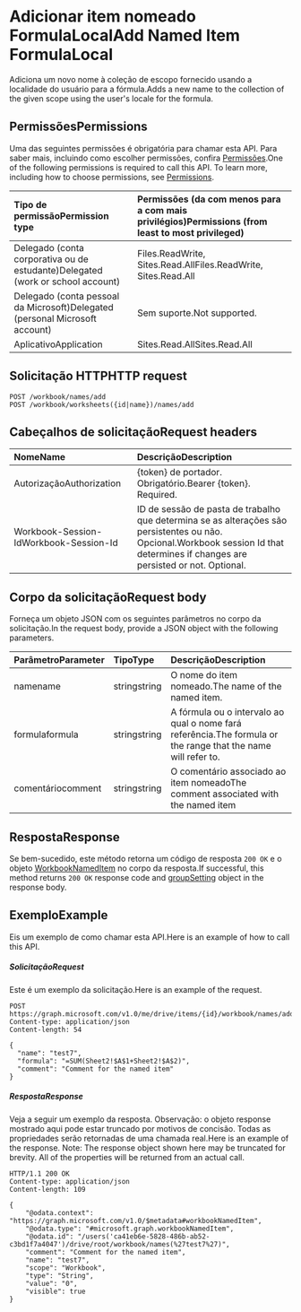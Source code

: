 # <a name="add-named-item-formulalocal"></a><span data-ttu-id="f39b2-101">Adicionar item nomeado FormulaLocal</span><span class="sxs-lookup"><span data-stu-id="f39b2-101">Add Named Item FormulaLocal</span></span>
<span data-ttu-id="f39b2-102">Adiciona um novo nome à coleção de escopo fornecido usando a localidade do usuário para a fórmula.</span><span class="sxs-lookup"><span data-stu-id="f39b2-102">Adds a new name to the collection of the given scope using the user's locale for the formula.</span></span>

## <a name="permissions"></a><span data-ttu-id="f39b2-103">Permissões</span><span class="sxs-lookup"><span data-stu-id="f39b2-103">Permissions</span></span>
<span data-ttu-id="f39b2-p101">Uma das seguintes permissões é obrigatória para chamar esta API. Para saber mais, incluindo como escolher permissões, confira [Permissões](../../../concepts/permissions_reference.md).</span><span class="sxs-lookup"><span data-stu-id="f39b2-p101">One of the following permissions is required to call this API. To learn more, including how to choose permissions, see [Permissions](../../../concepts/permissions_reference.md).</span></span>

|<span data-ttu-id="f39b2-106">Tipo de permissão</span><span class="sxs-lookup"><span data-stu-id="f39b2-106">Permission type</span></span>      | <span data-ttu-id="f39b2-107">Permissões (da com menos para a com mais privilégios)</span><span class="sxs-lookup"><span data-stu-id="f39b2-107">Permissions (from least to most privileged)</span></span>              |
|:--------------------|:---------------------------------------------------------|
|<span data-ttu-id="f39b2-108">Delegado (conta corporativa ou de estudante)</span><span class="sxs-lookup"><span data-stu-id="f39b2-108">Delegated (work or school account)</span></span> | <span data-ttu-id="f39b2-109">Files.ReadWrite, Sites.Read.All</span><span class="sxs-lookup"><span data-stu-id="f39b2-109">Files.ReadWrite, Sites.Read.All</span></span>    |
|<span data-ttu-id="f39b2-110">Delegado (conta pessoal da Microsoft)</span><span class="sxs-lookup"><span data-stu-id="f39b2-110">Delegated (personal Microsoft account)</span></span> | <span data-ttu-id="f39b2-111">Sem suporte.</span><span class="sxs-lookup"><span data-stu-id="f39b2-111">Not supported.</span></span>    |
|<span data-ttu-id="f39b2-112">Aplicativo</span><span class="sxs-lookup"><span data-stu-id="f39b2-112">Application</span></span> | <span data-ttu-id="f39b2-113">Sites.Read.All</span><span class="sxs-lookup"><span data-stu-id="f39b2-113">Sites.Read.All</span></span> |

## <a name="http-request"></a><span data-ttu-id="f39b2-114">Solicitação HTTP</span><span class="sxs-lookup"><span data-stu-id="f39b2-114">HTTP request</span></span>
<!-- { "blockType": "ignored" } -->
```http
POST /workbook/names/add
POST /workbook/worksheets({id|name})/names/add

```
## <a name="request-headers"></a><span data-ttu-id="f39b2-115">Cabeçalhos de solicitação</span><span class="sxs-lookup"><span data-stu-id="f39b2-115">Request headers</span></span>
| <span data-ttu-id="f39b2-116">Nome</span><span class="sxs-lookup"><span data-stu-id="f39b2-116">Name</span></span>       | <span data-ttu-id="f39b2-117">Descrição</span><span class="sxs-lookup"><span data-stu-id="f39b2-117">Description</span></span>|
|:---------------|:----------|
| <span data-ttu-id="f39b2-118">Autorização</span><span class="sxs-lookup"><span data-stu-id="f39b2-118">Authorization</span></span>  | <span data-ttu-id="f39b2-p102">{token} de portador. Obrigatório.</span><span class="sxs-lookup"><span data-stu-id="f39b2-p102">Bearer {token}. Required.</span></span> |
| <span data-ttu-id="f39b2-121">Workbook-Session-Id</span><span class="sxs-lookup"><span data-stu-id="f39b2-121">Workbook-Session-Id</span></span>  | <span data-ttu-id="f39b2-p103">ID de sessão de pasta de trabalho que determina se as alterações são persistentes ou não. Opcional.</span><span class="sxs-lookup"><span data-stu-id="f39b2-p103">Workbook session Id that determines if changes are persisted or not. Optional.</span></span>|

## <a name="request-body"></a><span data-ttu-id="f39b2-124">Corpo da solicitação</span><span class="sxs-lookup"><span data-stu-id="f39b2-124">Request body</span></span>
<span data-ttu-id="f39b2-125">Forneça um objeto JSON com os seguintes parâmetros no corpo da solicitação.</span><span class="sxs-lookup"><span data-stu-id="f39b2-125">In the request body, provide a JSON object with the following parameters.</span></span>

| <span data-ttu-id="f39b2-126">Parâmetro</span><span class="sxs-lookup"><span data-stu-id="f39b2-126">Parameter</span></span>    | <span data-ttu-id="f39b2-127">Tipo</span><span class="sxs-lookup"><span data-stu-id="f39b2-127">Type</span></span>   |<span data-ttu-id="f39b2-128">Descrição</span><span class="sxs-lookup"><span data-stu-id="f39b2-128">Description</span></span>|
|:---------------|:--------|:----------|
|<span data-ttu-id="f39b2-129">name</span><span class="sxs-lookup"><span data-stu-id="f39b2-129">name</span></span>|<span data-ttu-id="f39b2-130">string</span><span class="sxs-lookup"><span data-stu-id="f39b2-130">string</span></span>|<span data-ttu-id="f39b2-131">O nome do item nomeado.</span><span class="sxs-lookup"><span data-stu-id="f39b2-131">The name of the named item.</span></span>|
|<span data-ttu-id="f39b2-132">formula</span><span class="sxs-lookup"><span data-stu-id="f39b2-132">formula</span></span>|<span data-ttu-id="f39b2-133">string</span><span class="sxs-lookup"><span data-stu-id="f39b2-133">string</span></span>|<span data-ttu-id="f39b2-134">A fórmula ou o intervalo ao qual o nome fará referência.</span><span class="sxs-lookup"><span data-stu-id="f39b2-134">The formula or the range that the name will refer to.</span></span>|
|<span data-ttu-id="f39b2-135">comentário</span><span class="sxs-lookup"><span data-stu-id="f39b2-135">comment</span></span>|<span data-ttu-id="f39b2-136">string</span><span class="sxs-lookup"><span data-stu-id="f39b2-136">string</span></span>|<span data-ttu-id="f39b2-137">O comentário associado ao item nomeado</span><span class="sxs-lookup"><span data-stu-id="f39b2-137">The comment associated with the named item</span></span>|

## <a name="response"></a><span data-ttu-id="f39b2-138">Resposta</span><span class="sxs-lookup"><span data-stu-id="f39b2-138">Response</span></span>

<span data-ttu-id="f39b2-139">Se bem-sucedido, este método retorna um código de resposta `200 OK` e o objeto [WorkbookNamedItem](../resources/NamedItem.md) no corpo da resposta.</span><span class="sxs-lookup"><span data-stu-id="f39b2-139">If successful, this method returns `200 OK` response code and [groupSetting](../resources/NamedItem.md) object in the response body.</span></span>

## <a name="example"></a><span data-ttu-id="f39b2-140">Exemplo</span><span class="sxs-lookup"><span data-stu-id="f39b2-140">Example</span></span>
<span data-ttu-id="f39b2-141">Eis um exemplo de como chamar esta API.</span><span class="sxs-lookup"><span data-stu-id="f39b2-141">Here is an example of how to call this API.</span></span>

##### <a name="request"></a><span data-ttu-id="f39b2-142">Solicitação</span><span class="sxs-lookup"><span data-stu-id="f39b2-142">Request</span></span>
<span data-ttu-id="f39b2-143">Este é um exemplo da solicitação.</span><span class="sxs-lookup"><span data-stu-id="f39b2-143">Here is an example of the request.</span></span>

<!-- {
  "blockType": "request",
  "name": "NamedItemcollection_add"
}-->
```http
POST https://graph.microsoft.com/v1.0/me/drive/items/{id}/workbook/names/addFormulaLocal
Content-type: application/json
Content-length: 54

{
  "name": "test7",
  "formula": "=SUM(Sheet2!$A$1+Sheet2!$A$2)",
  "comment": "Comment for the named item"
}
```

##### <a name="response"></a><span data-ttu-id="f39b2-144">Resposta</span><span class="sxs-lookup"><span data-stu-id="f39b2-144">Response</span></span>
<span data-ttu-id="f39b2-p104">Veja a seguir um exemplo da resposta. Observação: o objeto response mostrado aqui pode estar truncado por motivos de concisão. Todas as propriedades serão retornadas de uma chamada real.</span><span class="sxs-lookup"><span data-stu-id="f39b2-p104">Here is an example of the response. Note: The response object shown here may be truncated for brevity. All of the properties will be returned from an actual call.</span></span>
<!-- {
  "blockType": "response",
  "truncated": true,
  "@odata.type": "microsoft.graph.workbookNamedItem"
} -->
```http
HTTP/1.1 200 OK
Content-type: application/json
Content-length: 109

{
    "@odata.context": "https://graph.microsoft.com/v1.0/$metadata#workbookNamedItem",
    "@odata.type": "#microsoft.graph.workbookNamedItem",
    "@odata.id": "/users('ca41eb6e-5828-486b-ab52-c3bd1f7a4047')/drive/root/workbook/names(%27test7%27)",
    "comment": "Comment for the named item",
    "name": "test7",
    "scope": "Workbook",
    "type": "String",
    "value": "0",
    "visible": true
}
```


<!-- uuid: 8fcb5dbc-d5aa-4681-8e31-b001d5168d79
2015-10-25 14:57:30 UTC -->
<!-- {
  "type": "#page.annotation",
  "description": "NamedItemCollection: add",
  "keywords": "",
  "section": "documentation",
  "tocPath": ""
}-->
